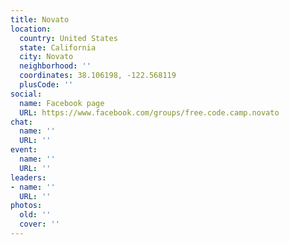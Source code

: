 ```yaml
---
title: Novato
location:
  country: United States
  state: California
  city: Novato
  neighborhood: ''
  coordinates: 38.106198, -122.568119
  plusCode: ''
social:
  name: Facebook page
  URL: https://www.facebook.com/groups/free.code.camp.novato
chat:
  name: ''
  URL: ''
event:
  name: ''
  URL: ''
leaders:
- name: ''
  URL: ''
photos:
  old: ''
  cover: ''
---
```

